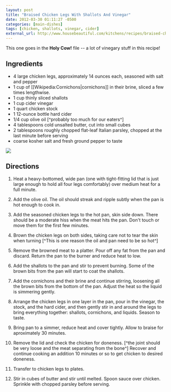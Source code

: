 ```yaml
---
layout: post
title: "Braised Chicken Legs With Shallots And Vinegar"
date: 2012-03-30 01:11:27 -0500
categories: [main-dishes]
tags: [chicken, shallots, vinegar, cider]
external_url: http://www.housebeautiful.com/kitchens/recipes/braised-chicken-recipe-0212
---
```

This one goes in the **Holy Cow!** file -- a lot of vinegary stuff in this recipe!


## Ingredients

* 4 large chicken legs, approximately 14 ounces each, seasoned with salt and pepper
* 1 cup of [[Wikipedia:Cornichons|cornichons]] in their brine, sliced a few times lengthwise.
* 1 cup thinly sliced shallots
* 1 cup cider vinegar
* 1 quart chicken stock
* 1 12-ounce bottle hard cider
* 1/4 cup olive oil [^probably too much for our eaters^]
* 4 tablespoons cold unsalted butter, cut into small cubes
* 2 tablespoons roughly chopped flat-leaf Italian parsley, chopped at the last minute before serving
* coarse kosher salt and fresh ground pepper to taste


![](http://www.housebeautiful.com/cm/housebeautiful/images/LY/10-hbx-chicken-plate-dish-food-0212-gabrielle11-lg.jpg)

## Directions

1.  Heat a heavy-bottomed, wide pan (one with tight-fitting lid that is just large enough to hold all four legs comfortably) over medium heat for a full minute.

1.  Add the olive oil. The oil should streak and ripple subtly when the pan is hot enough to cook in.

1.  Add the seasoned chicken legs to the hot pan, skin side down. There should be a moderate hiss when the meat hits the pan. Don't touch or move them for the first few minutes.

1.  Brown the chicken legs on both sides, taking care not to tear the skin when turning [^This is one reason the oil and pan need to be so hot^]

1.  Remove the browned meat to a platter. Pour off any fat from the pan and discard. Return the pan to the burner and reduce heat to low.

1.  Add the shallots to the pan and stir to prevent burning. Some of the brown bits from the pan will start to coat the shallots.

1.  Add the cornichons and their brine and continue stirring, loosening all the brown bits from the bottom of the pan. Adjust the heat so the liquid is simmering gently.

1.  Arrange the chicken legs in one layer in the pan, pour in the vinegar, the stock, and the hard cider, and then gently stir in and around the legs to bring everything together: shallots, cornichons, and liquids. Season to taste.

1.  Bring pan to a simmer, reduce heat and cover tightly. Allow to braise for aproximately 30 minutes.

1.  Remove the lid and check the chicken for doneness. [^the joint should be very loose and the meat separating from the bone^] Recover and continue cooking an addition 10 minutes or so to get chicken to desired doneness.

1.  Transfer to chicken legs to plates.

1.  Stir in cubes of butter and stir until melted. Spoon sauce over chicken. Sprinkle with chopped parsley before serving.
